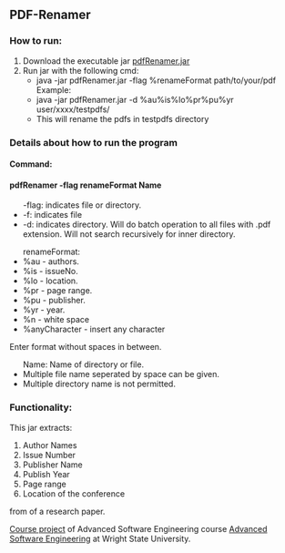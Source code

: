 ## PDF-Renamer

### How to run:

<ol>
<li> Download the executable jar <a href="https://github.com/md-k-sarker/PDF-Renamer/releases/download/v1.1.0/pdfRenamer.jar" title="PDF Renamer"> pdfRenamer.jar </a> </li>

<li> Run jar with the following cmd: 
<ul>
<li>java -jar pdfRenamer.jar -flag %renameFormat path/to/your/pdf </li>
</ul>
<ul>Example: 
<li>java -jar pdfRenamer.jar -d %au%is%lo%pr%pu%yr user/xxxx/testpdfs/ </li>
<li> This will rename the pdfs in testpdfs directory</li>
</ul>
</ol>

### Details about how to run the program 

#### Command:  
#### pdfRenamer -flag renameFormat Name

<ul>-flag: indicates file or directory.
<li> -f: indicates file </li>
 <li> -d: indicates directory. Will do batch operation to all files with .pdf extension. Will not search recursively for inner directory.</li></ul>

<ul>renameFormat:
  <li>%au - authors.</li>
  <li>%is - issueNo. </li>
  <li>%lo - location.</li>
  <li>%pr - page range.</li>
  <li>%pu - publisher.</li>
  <li>%yr - year.</li>		  <li>%n  - white space</li>		  <li>%anyCharacter - insert any character</li>
  </ul>
		  Enter format without spaces in between.
	
 <ul>Name: Name of directory or file.
		<li>  Multiple file name seperated by space can be given.</li>
		<li> Multiple directory name is not permitted.</li> </ul>


### Functionality:

This jar extracts:
<ol>
 <li>Author Names </li>
  <li>Issue Number </li>
 <li>Publisher Name </li>
  <li>Publish Year </li>
   <li>Page range </li>
  <li>Location of the conference </li>
 </ol>
from of a research paper. 



<a href="http://cecs.wright.edu/~pmateti/Courses/7140/Projects/7140-2017-spring-project.html" title="Course project">Course project</a> of Advanced Software Engineering course <a href="http://cecs.wright.edu/~pmateti/Courses/7140/Top/index.html" title="Advanced Software Engineering"> Advanced Software Engineering</a> at Wright State University.





